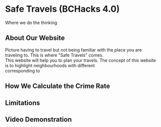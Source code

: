 <h1> Safe Travels (BCHacks 4.0) </h1>
Where we do the thinking

<h2>About Our Website</h2>
Picture having to travel but not being familiar with the place you are traveling to. This is where "Safe Travels" comes.<br>
This website will help you to plan your travels. The concept of this website is to highlight neighbourhoods with different<br>
corresponding to

<h2>How We Calculate the Crime Rate</h2>

<h2>Limitations</h2>

<h2>Video Demonstration</h2>
